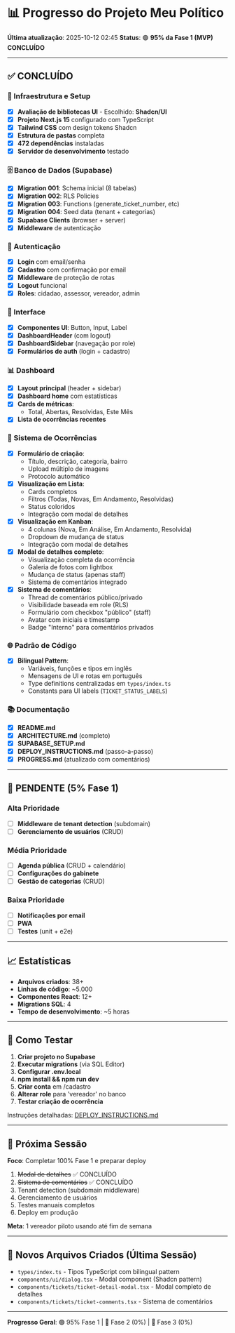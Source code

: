 # 📊 Progresso do Projeto Meu Político

**Última atualização**: 2025-10-12 02:45
**Status**: 🟢 **95% da Fase 1 (MVP) CONCLUÍDO**

---

## ✅ CONCLUÍDO

### 🎯 Infraestrutura e Setup

- [x] **Avaliação de bibliotecas UI** - Escolhido: **Shadcn/UI**
- [x] **Projeto Next.js 15** configurado com TypeScript
- [x] **Tailwind CSS** com design tokens Shadcn
- [x] **Estrutura de pastas** completa
- [x] **472 dependências** instaladas
- [x] **Servidor de desenvolvimento** testado

### 🗄️ Banco de Dados (Supabase)

- [x] **Migration 001**: Schema inicial (8 tabelas)
- [x] **Migration 002**: RLS Policies
- [x] **Migration 003**: Functions (generate_ticket_number, etc)
- [x] **Migration 004**: Seed data (tenant + categorias)
- [x] **Supabase Clients** (browser + server)
- [x] **Middleware** de autenticação

### 🔐 Autenticação

- [x] **Login** com email/senha
- [x] **Cadastro** com confirmação por email
- [x] **Middleware** de proteção de rotas
- [x] **Logout** funcional
- [x] **Roles**: cidadao, assessor, vereador, admin

### 🎨 Interface

- [x] **Componentes UI**: Button, Input, Label
- [x] **DashboardHeader** (com logout)
- [x] **DashboardSidebar** (navegação por role)
- [x] **Formulários de auth** (login + cadastro)

### 📊 Dashboard

- [x] **Layout principal** (header + sidebar)
- [x] **Dashboard home** com estatísticas
- [x] **Cards de métricas**:
  - Total, Abertas, Resolvidas, Este Mês
- [x] **Lista de ocorrências recentes**

### 📝 Sistema de Ocorrências

- [x] **Formulário de criação**:
  - Título, descrição, categoria, bairro
  - Upload múltiplo de imagens
  - Protocolo automático
- [x] **Visualização em Lista**:
  - Cards completos
  - Filtros (Todas, Novas, Em Andamento, Resolvidas)
  - Status coloridos
  - Integração com modal de detalhes
- [x] **Visualização em Kanban**:
  - 4 colunas (Nova, Em Análise, Em Andamento, Resolvida)
  - Dropdown de mudança de status
  - Integração com modal de detalhes
- [x] **Modal de detalhes completo**:
  - Visualização completa da ocorrência
  - Galeria de fotos com lightbox
  - Mudança de status (apenas staff)
  - Sistema de comentários integrado
- [x] **Sistema de comentários**:
  - Thread de comentários público/privado
  - Visibilidade baseada em role (RLS)
  - Formulário com checkbox "público" (staff)
  - Avatar com iniciais e timestamp
  - Badge "Interno" para comentários privados

### 🌐 Padrão de Código

- [x] **Bilingual Pattern**:
  - Variáveis, funções e tipos em inglês
  - Mensagens de UI e rotas em português
  - Type definitions centralizadas em `types/index.ts`
  - Constants para UI labels (`TICKET_STATUS_LABELS`)

### 📚 Documentação

- [x] **README.md**
- [x] **ARCHITECTURE.md** (completo)
- [x] **SUPABASE_SETUP.md**
- [x] **DEPLOY_INSTRUCTIONS.md** (passo-a-passo)
- [x] **PROGRESS.md** (atualizado com comentários)

---

## 🚧 PENDENTE (5% Fase 1)

### Alta Prioridade

- [ ] **Middleware de tenant detection** (subdomain)
- [ ] **Gerenciamento de usuários** (CRUD)

### Média Prioridade

- [ ] **Agenda pública** (CRUD + calendário)
- [ ] **Configurações do gabinete**
- [ ] **Gestão de categorias** (CRUD)

### Baixa Prioridade

- [ ] **Notificações por email**
- [ ] **PWA**
- [ ] **Testes** (unit + e2e)

---

## 📈 Estatísticas

- **Arquivos criados**: 38+
- **Linhas de código**: ~5.000
- **Componentes React**: 12+
- **Migrations SQL**: 4
- **Tempo de desenvolvimento**: ~5 horas

---

## 🚀 Como Testar

1. **Criar projeto no Supabase**
2. **Executar migrations** (via SQL Editor)
3. **Configurar .env.local**
4. **npm install && npm run dev**
5. **Criar conta** em /cadastro
6. **Alterar role** para 'vereador' no banco
7. **Testar criação de ocorrência**

Instruções detalhadas: [DEPLOY_INSTRUCTIONS.md](./DEPLOY_INSTRUCTIONS.md)

---

## 🎯 Próxima Sessão

**Foco**: Completar 100% Fase 1 e preparar deploy

1. ~~Modal de detalhes~~ ✅ CONCLUÍDO
2. ~~Sistema de comentários~~ ✅ CONCLUÍDO
3. Tenant detection (subdomain middleware)
4. Gerenciamento de usuários
5. Testes manuais completos
6. Deploy em produção

**Meta**: 1 vereador piloto usando até fim de semana

---

## 📝 Novos Arquivos Criados (Última Sessão)

- `types/index.ts` - Tipos TypeScript com bilingual pattern
- `components/ui/dialog.tsx` - Modal component (Shadcn pattern)
- `components/tickets/ticket-detail-modal.tsx` - Modal completo de detalhes
- `components/tickets/ticket-comments.tsx` - Sistema de comentários

---

**Progresso Geral**: 🟢 95% Fase 1 | 🔶 Fase 2 (0%) | 🔶 Fase 3 (0%)
